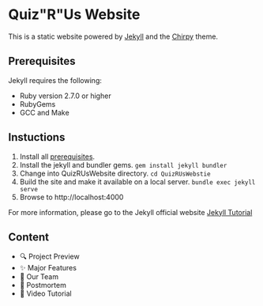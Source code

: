 # Quiz"R"Us Website

This is a static website powered by [Jekyll](https://jekyllrb.com/) and the [Chirpy](https://github.com/cotes2020/jekyll-theme-chirpy) theme.  

## Prerequisites

Jekyll requires the following:

- Ruby version 2.7.0 or higher
- RubyGems
- GCC and Make

## Instuctions
1. Install all [prerequisites](https://jekyllrb.com/docs/installation/).
2. Install the jekyll and bundler gems. `gem install jekyll bundler`
3. Change into QuizRUsWebsite directory. `cd QuizRUsWebstie`
4. Build the site and make it available on a local server. `bundle exec jekyll serve`
5. Browse to http://localhost:4000

For more information, please go to the Jekyll official website [Jekyll Tutorial](https://jekyllrb.com/docs/)

## Content

- 🔍 Project Preview
- ✨ Major Features
- 👥 Our Team
- 🧠 Postmortem
- 🎥 Video Tutorial